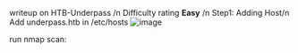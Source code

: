 writeup on HTB-Underpass /n
Difficulty rating **Easy** /n
Step1: Adding Host/n
Add underpass.htb in /etc/hosts
![image](https://github.com/user-attachments/assets/be9b5900-7ae5-451b-ae42-d71fab5efbf9)

run nmap scan:

